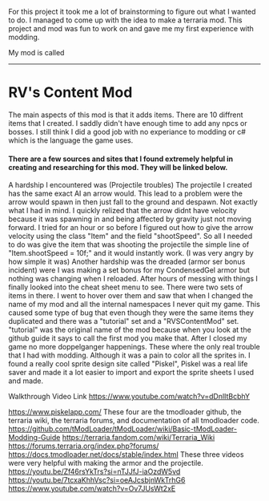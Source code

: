 For this project it took me a lot of brainstorming to figure out what I wanted to do. I managed to come up with the idea to make a terraria mod. This project and mod was fun to work on and gave me my first experience with modding. 

My mod is called 
***

# RV's Content Mod

The main aspects of this mod is that it adds items. There are 10 diffrent items that I created. I saddly didn't have enough time to add any npcs or bosses.
I still think I did a good job with no experiance to modding or c# which is the language the game uses. 
#### There are a few sources and sites that I found extremely helpful in creating and researching for this mod. They will be linked below. 
A hardship I encountered was (Projectile troubles) The projectile I created has the same exact AI an arrow would. 
This lead to a problem were the arrow would spawn in then just fall to the ground and despawn. Not exactly what I had in mind. 
I quickly relized that the arrow didnt have velocity because it was spawning in and being affected by gravity just not moving forward. 
I tried for an hour or so before I figured out how to give the arrow velocity using the class "Item" and the field "shootSpeed".
So all I needed to do was give the item that was shooting the projectile the simple line of "Item.shootSpeed = 10f;" and it would instantly work. (I was very angry by how simple it was)
Another hardship was the dreaded (armor ser bonus incident) were I was making a set bonus for my CondensedGel armor but nothing was changing when I reloaded.
After hours of messing with things I finally looked into the cheat sheet menu to see. There were two sets of items in there. 
I went to hover over them and saw that when I changed the name of my mod and all the internal namespaces I never quit my game.
This caused some type of bug that even though they were the same items they duplicated and there was a "tutorial" set and a "RVSContentMod" set.
"tutorial" was the original name of the mod because when you look at the github guide it says to call the first mod you make that.
After I closed my game no more doppelganger happenings. 
These where the only real trouble that I had with modding. 
Although it was a pain to color all the sprites in.
I found a really cool sprite design site called "Piskel", Piskel was a real life saver and made it a lot easier to import and export the sprite sheets I used and made.




Walkthrough Video Link
https://www.youtube.com/watch?v=dDnlItBcbhY






https://www.piskelapp.com/
These four are the tmodloader github, the terraria wiki, the terraria forums, and documentation of all tmodloader code. 
https://github.com/tModLoader/tModLoader/wiki/Basic-tModLoader-Modding-Guide
https://terraria.fandom.com/wiki/Terraria_Wiki
https://forums.terraria.org/index.php?forums/
https://docs.tmodloader.net/docs/stable/index.html
These three videos were very helpful with making the armor and the projectile.
https://youtu.be/Zf46rsYkTrs?si=nTJJfJ-iaOzdW5vd
https://youtu.be/7tcxaKhhVsc?si=oeAJcsbjnWkTrhG6
https://www.youtube.com/watch?v=Ov7JUsWt2xE
